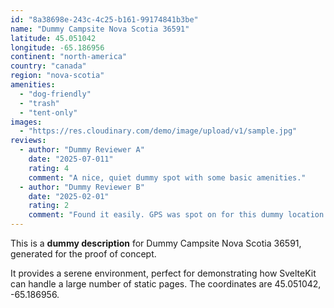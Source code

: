 ```yaml
---
id: "8a38698e-243c-4c25-b161-99174841b3be"
name: "Dummy Campsite Nova Scotia 36591"
latitude: 45.051042
longitude: -65.186956
continent: "north-america"
country: "canada"
region: "nova-scotia"
amenities:
  - "dog-friendly"
  - "trash"
  - "tent-only"
images:
  - "https://res.cloudinary.com/demo/image/upload/v1/sample.jpg"
reviews:
  - author: "Dummy Reviewer A"
    date: "2025-07-011"
    rating: 4
    comment: "A nice, quiet dummy spot with some basic amenities."
  - author: "Dummy Reviewer B"
    date: "2025-02-01"
    rating: 2
    comment: "Found it easily. GPS was spot on for this dummy location."
---
```


This is a **dummy description** for Dummy Campsite Nova Scotia 36591, generated for the proof of concept.

It provides a serene environment, perfect for demonstrating how SvelteKit can handle a large number of static pages. The coordinates are 45.051042, -65.186956.

